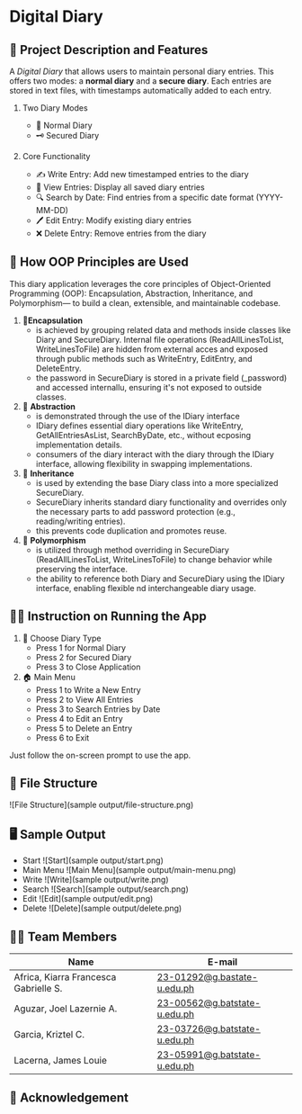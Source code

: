 # Digital Diary

## 🧩 Project Description and Features
A *Digital Diary* that allows users to maintain personal diary entries. This offers two modes: a **normal diary** and a **secure diary**. Each entries are stored in text files, with timestamps automatically added to each entry.

1. Two Diary Modes
	- 📓 Normal Diary
	- 🗝 Secured Diary

2. Core Functionality
	- ✍️ Write Entry: Add new timestamped entries to the diary
	- 📖 View Entries: Display all saved diary entries
	- 🔍 Search by Date: Find entries from a specific date format (YYYY-MM-DD)
	- 🖊️ Edit Entry: Modify existing diary entries
	- ❌ Delete Entry: Remove entries from the diary

## 🧠 How OOP Principles are Used
This diary application leverages the core principles of Object-Oriented Programming (OOP): Encapsulation, Abstraction, Inheritance, and Polymorphism— to build a clean, extensible, and maintainable codebase.

1. 🔐**Encapsulation**
	- is achieved by grouping related data and methods inside classes like Diary and SecureDiary. Internal file operations (ReadAllLinesToList, WriteLinesToFile) are hidden from external acces and exposed through public methods such as WriteEntry, EditEntry, and DeleteEntry.
	- the password in SecureDiary is stored in a private field (_password) and accessed internallu, ensuring it's not exposed to outside classes.
2. 🎯 **Abstraction**
	- is demonstrated through the use of the IDiary interface
	- IDiary defines essential diary operations like WriteEntry, GetAllEntriesAsList, SearchByDate, etc., without ecposing implementation details.
	- consumers of the diary interact with the diary through the IDiary interface, allowing flexibility in swapping implementations.
3. 🧬 **Inheritance**
	- is used by extending the base Diary class into a more specialized SecureDiary.
	- SecureDiary inherits standard diary functionality and overrides only the necessary parts to add password protection (e.g., reading/writing entries).
	- this prevents code duplication and promotes reuse.
4. 🔁 **Polymorphism**
	- is utilized through method overriding in SecureDiary (ReadAllLinesToList, WriteLinesToFile) to change behavior while preserving the interface.
	- the ability to reference both Diary and SecureDiary using the IDiary interface, enabling flexible nd interchangeable diary usage.

## 🧑‍🏫 Instruction on Running the App
1. 📝 Choose Diary Type
	- Press 1 for Normal Diary
	- Press 2 for Secured Diary
	- Press 3 to Close Application
2. 🏠 Main Menu
	- Press 1 to Write a New Entry
	- Press 2 to View All Entries
	- Press 3 to Search Entries by Date
	- Press 4 to Edit an Entry
	- Press 5 to Delete an Entry
	- Press 6 to Exit

Just follow the on-screen prompt to use the app.

## 📂 File Structure
![File Structure](sample output/file-structure.png)

## 🖥 Sample Output
- Start
![Start](sample output/start.png)
- Main Menu
![Main Menu](sample output/main-menu.png)
- Write
![Write](sample output/write.png)
- Search
![Search](sample output/search.png)
- Edit
![Edit](sample output/edit.png)
- Delete
![Delete](sample output/delete.png)

## 🧑‍💻 Team Members
| Name  | E-mail             |
|------------|-------------------------|
| Africa, Kiarra Francesca Gabrielle S. | 23-01292@g.bastate-u.edu.ph |
| Aguzar, Joel Lazernie A. | 23-00562@g.batstate-u.edu.ph |
| Garcia, Kriztel C.| 23-03726@g.batstate-u.edu.ph |
| Lacerna, James Louie | 23-05991@g.batstate-u.edu.ph |

## 🤝 Acknowledgement